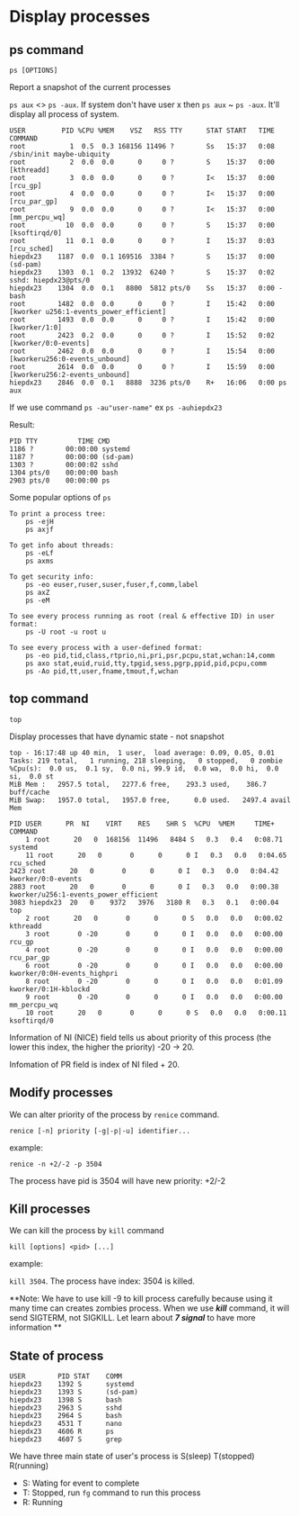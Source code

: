 # Display processes

## ps command

`ps [OPTIONS]`

Report a snapshot of the current processes

`ps aux` <> `ps -aux`. If system don't have user x then `ps aux` ~ `ps -aux`. It'll display all process of system.

```
USER         PID %CPU %MEM    VSZ   RSS TTY      STAT START   TIME COMMAND
root           1  0.5  0.3 168156 11496 ?        Ss   15:37   0:08 /sbin/init maybe-ubiquity
root           2  0.0  0.0      0     0 ?        S    15:37   0:00 [kthreadd]
root           3  0.0  0.0      0     0 ?        I<   15:37   0:00 [rcu_gp]
root           4  0.0  0.0      0     0 ?        I<   15:37   0:00 [rcu_par_gp]
root           9  0.0  0.0      0     0 ?        I<   15:37   0:00 [mm_percpu_wq]
root          10  0.0  0.0      0     0 ?        S    15:37   0:00 [ksoftirqd/0]
root          11  0.1  0.0      0     0 ?        I    15:37   0:03 [rcu_sched]
hiepdx23    1187  0.0  0.1 169516  3384 ?        S    15:37   0:00 (sd-pam)
hiepdx23    1303  0.1  0.2  13932  6240 ?        S    15:37   0:02 sshd: hiepdx23@pts/0
hiepdx23    1304  0.0  0.1   8800  5812 pts/0    Ss   15:37   0:00 -bash
root        1482  0.0  0.0      0     0 ?        I    15:42   0:00 [kworker u256:1-events_power_efficient]
root        1493  0.0  0.0      0     0 ?        I    15:42   0:00 [kworker/1:0]
root        2423  0.2  0.0      0     0 ?        I    15:52   0:02 [kworker/0:0-events]
root        2462  0.0  0.0      0     0 ?        I    15:54   0:00 [kworkeru256:0-events_unbound]
root        2614  0.0  0.0      0     0 ?        I    15:59   0:00 [kworkeru256:2-events_unbound]
hiepdx23    2846  0.0  0.1   8888  3236 pts/0    R+   16:06   0:00 ps aux
```

If we use command `ps -au"user-name"` ex `ps -auhiepdx23`

Result:
```
PID TTY          TIME CMD
1186 ?        00:00:00 systemd
1187 ?        00:00:00 (sd-pam)
1303 ?        00:00:02 sshd
1304 pts/0    00:00:00 bash
2903 pts/0    00:00:00 ps
``` 

Some popular options of `ps`

```
To print a process tree:
    ps -ejH
    ps axjf

To get info about threads:
    ps -eLf
    ps axms

To get security info:
    ps -eo euser,ruser,suser,fuser,f,comm,label
    ps axZ
    ps -eM

To see every process running as root (real & effective ID) in user format:
    ps -U root -u root u

To see every process with a user-defined format:
    ps -eo pid,tid,class,rtprio,ni,pri,psr,pcpu,stat,wchan:14,comm
    ps axo stat,euid,ruid,tty,tpgid,sess,pgrp,ppid,pid,pcpu,comm
    ps -Ao pid,tt,user,fname,tmout,f,wchan
```

## top command

`top`

Display processes that have dynamic state - not snapshot

```
top - 16:17:48 up 40 min,  1 user,  load average: 0.09, 0.05, 0.01
Tasks: 219 total,   1 running, 218 sleeping,   0 stopped,   0 zombie
%Cpu(s):  0.0 us,  0.1 sy,  0.0 ni, 99.9 id,  0.0 wa,  0.0 hi,  0.0 si,  0.0 st
MiB Mem :   2957.5 total,   2277.6 free,    293.3 used,    386.7 buff/cache
MiB Swap:   1957.0 total,   1957.0 free,      0.0 used.   2497.4 avail Mem

PID USER      PR  NI    VIRT    RES    SHR S  %CPU  %MEM     TIME+ COMMAND
    1 root      20   0  168156  11496   8484 S   0.3   0.4   0:08.71 systemd
    11 root      20   0       0      0      0 I   0.3   0.0   0:04.65 rcu_sched
2423 root      20   0       0      0      0 I   0.3   0.0   0:04.42 kworker/0:0-events
2883 root      20   0       0      0      0 I   0.3   0.0   0:00.38 kworker/u256:1-events_power_efficient
3083 hiepdx23  20   0    9372   3976   3180 R   0.3   0.1   0:00.04 top
    2 root      20   0       0      0      0 S   0.0   0.0   0:00.02 kthreadd
    3 root       0 -20       0      0      0 I   0.0   0.0   0:00.00 rcu_gp
    4 root       0 -20       0      0      0 I   0.0   0.0   0:00.00 rcu_par_gp
    6 root       0 -20       0      0      0 I   0.0   0.0   0:00.00 kworker/0:0H-events_highpri
    8 root       0 -20       0      0      0 I   0.0   0.0   0:01.09 kworker/0:1H-kblockd
    9 root       0 -20       0      0      0 I   0.0   0.0   0:00.00 mm_percpu_wq
    10 root      20   0       0      0      0 S   0.0   0.0   0:00.11 ksoftirqd/0
```

Information of NI (NICE) field tells us about priority of this process (the lower this index, the higher the priority) -20 -> 20.

Infomation of PR field is index of NI filed + 20. 

## Modify processes

We can alter priority of the process by `renice` command.

`renice [-n] priority [-g|-p|-u] identifier...`

example:

`renice -n +2/-2 -p 3504`

The process have pid is 3504 will have new priority: +2/-2

## Kill processes

We can kill the process by `kill` command

`kill [options] <pid> [...]`

example:

`kill 3504`. The process have index: 3504 is killed.

**Note: We have to use kill -9 to kill process carefully because using it many time can creates zombies process. When we use ***kill*** command, it will send SIGTERM, not SIGKILL. Let learn about ***7 signal*** to have more information **

## State of process

```
USER        PID STAT    COMM
hiepdx23    1392 S      systemd
hiepdx23    1393 S      (sd-pam)
hiepdx23    1398 S      bash
hiepdx23    2963 S      sshd
hiepdx23    2964 S      bash
hiepdx23    4531 T      nano
hiepdx23    4606 R      ps
hiepdx23    4607 S      grep
```

We have three main state of user's process is S(sleep) T(stopped) R(running)

- S: Wating for event to complete
- T: Stopped, run `fg` command to run this process
- R: Running
